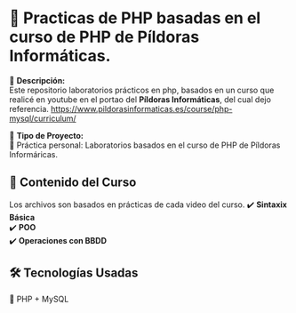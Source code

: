 # 🚀 Practicas de PHP basadas en el curso de PHP de Píldoras Informáticas. 

📢 **Descripción:**  
Este repositorio laboratorios prácticos en php, basados en un curso que realicé en youtube en el portao del **Píldoras Informáticas**, del cual dejo referencia.
https://www.pildorasinformaticas.es/course/php-mysql/curriculum/

📖 **Tipo de Proyecto:**  
🔹 Práctica personal: Laboratorios basados en el curso de PHP de Píldoras Informáricas.  

## 🌟 **Contenido del Curso**
Los archivos son basados en prácticas de cada video del curso.
✔️ **Sintaxix Básica**  
✔️ **POO**  
✔️ **Operaciones con BBDD**

## 🛠️ **Tecnologías Usadas**  
🔹 PHP + MySQL


